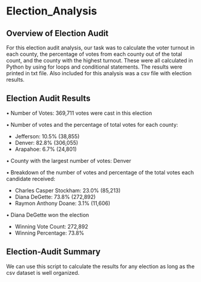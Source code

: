 # Election_Analysis
## Overview of Election Audit
For this election audit analysis, our task was to calculate the voter turnout in each county, the percentage of votes from each county out of the total count, and the county with the highest turnout. These were all calculated in Python by using for loops and conditional statements. The results were printed in txt file. Also included for this analysis was a csv file with election results.  

## Election Audit Results
•	Number of Votes: 369,711 votes were cast in this election

•	Number of votes and the percentage of total votes for each county:
-	Jefferson: 10.5% (38,855)
-	Denver: 82.8% (306,055)
-	Arapahoe: 6.7% (24,801)

•	County with the largest number of votes: Denver

•	Breakdown of the number of votes and percentage of the total votes each candidate received:
-	Charles Casper Stockham: 23.0% (85,213)
-	Diana DeGette: 73.8% (272,892)
-	Raymon Anthony Doane: 3.1% (11,606)

•	Diana DeGette won the election

-	Winning Vote Count: 272,892
-	Winning Percentage: 73.8%

## Election-Audit Summary 
We can use this script to calculate the results for any election as long as the csv dataset is well organized. 

